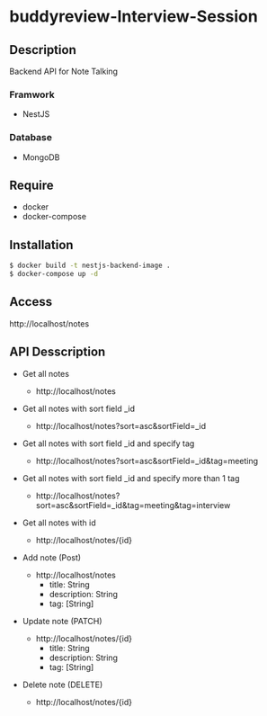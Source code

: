 # buddyreview-Interview-Session

## Description

Backend API for Note Talking

### Framwork
* NestJS

### Database
* MongoDB

## Require

* docker
* docker-compose

## Installation

```bash
$ docker build -t nestjs-backend-image .
$ docker-compose up -d
```

## Access
http://localhost/notes


## API Desscription

* Get all notes
    * http://localhost/notes

* Get all notes with sort field _id
    * http://localhost/notes?sort=asc&sortField=_id

* Get all notes with sort field _id and specify tag
    * http://localhost/notes?sort=asc&sortField=_id&tag=meeting

* Get all notes with sort field _id and specify more than 1 tag
    * http://localhost/notes?sort=asc&sortField=_id&tag=meeting&tag=interview

* Get all notes with id
    * http://localhost/notes/{id} 

* Add note (Post)
    * http://localhost/notes
        * title: String
        * description: String
        * tag: [String]

* Update note (PATCH)
    * http://localhost/notes/{id}
        * title: String
        * description: String
        * tag: [String]

* Delete note (DELETE)
    * http://localhost/notes/{id}


